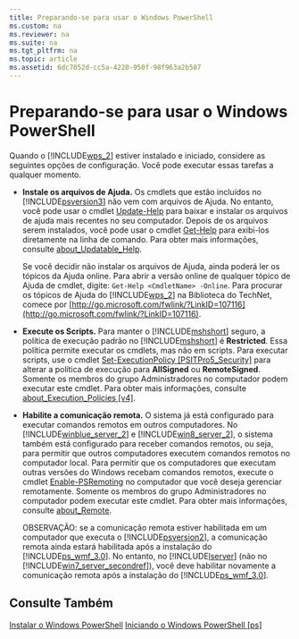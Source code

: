 ```yaml
---
title: Preparando-se para usar o Windows PowerShell
ms.custom: na
ms.reviewer: na
ms.suite: na
ms.tgt_pltfrm: na
ms.topic: article
ms.assetid: 6dc7052d-cc5a-4220-950f-98f963a2b587
---
```

# Preparando-se para usar o Windows PowerShell
Quando o [!INCLUDE[wps_2](../Token/wps_2_md.md)] estiver instalado e iniciado, considere as seguintes opções de configuração. Você pode executar essas tarefas a qualquer momento.

-   **Instale os arquivos de Ajuda.** Os cmdlets que estão incluídos no [!INCLUDE[psversion3](../Token/psversion3_md.md)] não vem com arquivos de Ajuda. No entanto, você pode usar o cmdlet [Update-Help](assetId:///93e1d870-ace6-432b-8778-8920291d7545) para baixar e instalar os arquivos de ajuda mais recentes no seu computador. Depois de os arquivos serem instalados, você pode usar o cmdlet [Get-Help](assetId:///1f46eeb4-49d7-4bec-bb29-395d9b42f54a) para exibi-los diretamente na linha de comando. Para obter mais informações, consulte [about_Updatable_Help](assetId:///10bba75c-f4ac-4ca1-bbf3-8f34dd521ffe).

    Se você decidir não instalar os arquivos de Ajuda, ainda poderá ler os tópicos da Ajuda online. Para abrir a versão online de qualquer tópico de Ajuda de cmdlet, digite: `Get-Help <CmdletName> -Online`. Para procurar os tópicos de Ajuda do [!INCLUDE[wps_2](../Token/wps_2_md.md)] na Biblioteca do TechNet, comece por [http://go.microsoft.com/fwlink/?LinkID=107116](http://go.microsoft.com/fwlink/?LinkID=107116).

-   **Execute os Scripts.** Para manter o [!INCLUDE[mshshort](../Token/mshshort_md.md)] seguro, a política de execução padrão no [!INCLUDE[mshshort](../Token/mshshort_md.md)] é **Restricted**. Essa política permite executar os cmdlets, mas não em scripts. Para executar scripts, use o cmdlet [Set-ExecutionPolicy [PSITPro5_Security]](assetId:///5690a0e1-495b-4e63-8280-65ead7bf01ab) para alterar a política de execução para **AllSigned** ou **RemoteSigned**. Somente os membros do grupo Administradores no computador podem executar este cmdlet. Para obter mais informações, consulte [about_Execution_Policies [v4]](assetId:///347708dc-1515-4d74-978b-8334603472e6).

-   **Habilite a comunicação remota.** O sistema já está configurado para executar comandos remotos em outros computadores. No [!INCLUDE[winblue_server_2](../Token/winblue_server_2_md.md)] e [!INCLUDE[win8_server_2](../Token/win8_server_2_md.md)], o sistema também está configurado para receber comandos remotos, ou seja, para permitir que outros computadores executem comandos remotos no computador local. Para permitir que os computadores que executam outras versões do Windows recebam comandos remotos, execute o cmdlet [Enable-PSRemoting](assetId:///19437c28-33b8-4ac1-9113-8439cc8beffb) no computador que você deseja gerenciar remotamente. Somente os membros do grupo Administradores no computador podem executar este cmdlet. Para obter mais informações, consulte [about_Remote](assetId:///9b4a5c87-9162-4adf-bdfe-fbc80b9b8970).

    OBSERVAÇÃO: se a comunicação remota estiver habilitada em um computador que executa o [!INCLUDE[psversion2](../Token/psversion2_md.md)], a comunicação remota ainda estará habilitada após a instalação do [!INCLUDE[ps_wmf_3.0](../Token/ps_wmf_3.0_md.md)]. No entanto, no [!INCLUDE[lserver](../Token/lserver_md.md)] (não no [!INCLUDE[win7_server_secondref](../Token/win7_server_secondref_md.md)]), você deve habilitar novamente a comunicação remota após a instalação do [!INCLUDE[ps_wmf_3.0](../Token/ps_wmf_3.0_md.md)].

## Consulte Também
[Instalar o Windows PowerShell](../Topic/Installing-Windows-PowerShell.md)
[Iniciando o Windows PowerShell [ps]](assetId:///8ec8c2d7-8e7c-4722-a3d2-498fe5739a8e)



<!--HONumber=Apr16_HO1-->


